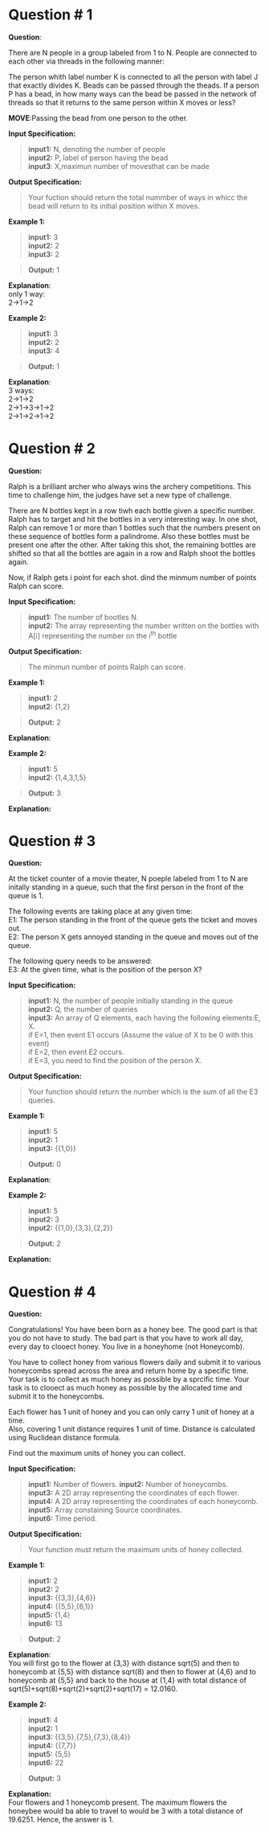 # **Question # 1**

**Question**:

There are N people in a group labeled from 1 to N. People are connected to each other via threads in the following manner:  

The person whith label number K is connected to all the person with label J that exactly divides K. Beads can be passed through the theads. If a person P has a bead, in how many ways can the bead be passed in the network of threads so that it returns to the same person within X moves or less?

**MOVE**:Passing the bead from one person to the other.

**Input Specification:**
>**input1:** N, denoting the number of people  
**input2:** P, label of person having the bead  
**input3**: X,maximun number of movesthat can be made    

**Output Specification:**
>Your fuction should return the total nummber of ways in whicc the bead will return to its initial position within X moves.

**Example 1:**  
>**input1:** 3  
**input2:** 2  
**input3:** 2  

>**Output:** 1

**Explanation**:  
only 1 way:    
2->1->2 

**Example 2:**  
>**input1:** 3  
**input2:** 2  
**input3:** 4  

>**Output:** 1

**Explanation**:  
3 ways:    
2->1->2  
2->1->3->1->2  
2->1->2->1->2

# **Question # 2**
**Question:**  

Ralph is a brilliant archer who always wins the archery competitions. This time to challenge him, the judges have set a new type of challenge.  

There are N bottles kept in a row tiwh each bottle given a specific number. Ralph has to target and hit the bottles in a very interesting way. In one shot, Ralph can remove 1 or more than 1 bottles such that the numbers present on these sequence of bottles form a palindrome. Also these bottles must be present one after the other. After taking this shot, the remaining bottles are shifted so that all the bottles are again in a row and Ralph shoot the bottles again.

Now, if Ralph gets i point for each shot. dind the minmum number of points Ralph can score.

**Input Specification:**
>**input1:** The number of bootles N.  
**input2:** The array representing the number written on the bottles with A[i] representing the number on the i<sup>th</sup> bottle  
   

**Output Specification:**
>The minmun number of points Ralph can score.

**Example 1:**  
>**input1:** 2  
**input2:** {1,2}   

>**Output:** 2

**Explanation**:  


**Example 2:**  
>**input1:** 5  
**input2:** {1,4,3,1,5} 

>**Output:** 3

**Explanation:**

# **Question # 3**
**Question:** 

At the ticket counter of a movie theater, N poeple labeled from 1 to N are initally standing in a queue, such that the first person in the front of the queue is 1.

The following events are taking place at any given time:  
E1: The person standing in the front of the queue gets the ticket and moves out.  
E2: The person X gets annoyed standing in the queue and moves out of the queue.

The following query needs to be answered:  
E3: At the given time, what is the position of the person X?

**Input Specification:**
>**input1:** N, the number of people initially standing in the queue  
**input2:** Q, the number of queries  
**input3:** An array of Q elements, each having the following elements:E, X.  
if E=1, then event E1 occurs (Assume the value of X to be 0 with this event)  
if E=2, then event E2 occurs.  
if E=3, you need to find the position of the person X.  
   
**Output Specification:**
>Your function should return the number which is the sum of all the E3 queries.

**Example 1:**  
>**input1:** 5  
**input2:** 1   
**input3:** {{1,0}}  

>**Output:** 0

**Explanation**:  


**Example 2:**  
>**input1:** 5  
**input2:** 3  
**input2:** {{1,0},{3,3},{2,2}} 

>**Output:** 2

**Explanation:**

# **Question # 4**
**Question:** 

Congratulations! You have been born as a honey bee. The good part is that you do not have to study. The bad part is that you have to work all day, every day to clooect honey. You live in a honeyhome (not Honeycomb).

You have to collect honey from various flowers daily and submit it to various honeycombs spread across the area and return home by a specific time. Your task is to collect as much honey as possible by a sprcific time. Your task is to clooect as much honey as possible by the allocated time and submit it to the honeycombs.

Each flower has 1 unit of honey and you can only carry 1 unit of honey at a time.  
Also, covering 1 unit distance requires 1 unit of time. Distance is calculated using Ruclidean distance formula.

Find out the maximum units of honey you can collect.

**Input Specification:**
>**input1:** Number of flowers.
**input2:** Number of honeycombs.  
**input3:** A 2D array representing the coordinates of each flower.   
**input4:** A 2D array representing the coordinates of each honeycomb.   
**input5:** Array constaining Source coordinates.  
**input6:** Time period.  

**Output Specification:**
>Your function must return the maximum units of honey collected.

**Example 1:**  
>**input1:** 2  
**input2:** 2   
**input3:** {{3,3},{4,6}}  
**input4:** {{5,5},{6,1}}  
**input5:** {1,4}    
**input6:** 13  

>**Output:** 2

**Explanation**:  
You will first go to the flower at {3,3} with distance sqrt(5) and then to honeycomb at {5,5} with distance sqrt(8) and then to flower at {4,6} and to honeycomb at {5,5} and back to the house at {1,4} with total distance of sqrt(5)+sqrt(8)+sqrt(2)+sqrt(2)+sqrt(17) = 12.0160.

**Example 2:**  
>**input1:** 4  
**input2:** 1   
**input3:** {{3,5},{7,5},{7,3},{8,4}}  
**input4:** {{7,7}}  
**input5:** {5,5}  
**input6:** 22  

>**Output:** 3

**Explanation:**  
Four flowers and 1 honeycomb present. The maximum flowers the honeybee would ba able to travel to would be 3 with a total distance of 19.6251. Hence, the answer is 1.